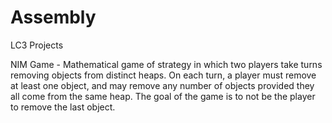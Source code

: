 # Assembly
LC3 Projects

NIM Game - Mathematical game of strategy in which two players take turns removing objects from distinct heaps. On each turn, a player must remove at least one object, and may remove any number of objects provided they all come from the same heap. The goal of the game is to not be the player to remove the last object.
